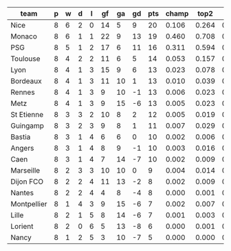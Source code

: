 |    team     | p | w | d | l | gf | ga | gd | pts | champ | top2  | top3  | top4  |  5-7  | bot4  | bot3  | bot2  |
|-------------|---|---|---|---|----|----|----|-----|-------|-------|-------|-------|-------|-------|-------|-------|
| Nice        | 8 | 6 | 2 | 0 | 14 |  5 |  9 |  20 | 0.106 | 0.264 | 0.449 | 0.590 | 0.241 | 0.004 | 0.002 | 0.001|
| Monaco      | 8 | 6 | 1 | 1 | 22 |  9 | 13 |  19 | 0.460 | 0.708 | 0.834 | 0.903 | 0.070 | 0.001 | 0.000 | 0.000|
| PSG         | 8 | 5 | 1 | 2 | 17 |  6 | 11 |  16 | 0.311 | 0.594 | 0.748 | 0.837 | 0.114 | 0.000 | 0.000 | 0.000|
| Toulouse    | 8 | 4 | 2 | 2 | 11 |  6 |  5 |  14 | 0.053 | 0.157 | 0.292 | 0.423 | 0.279 | 0.018 | 0.011 | 0.005|
| Lyon        | 8 | 4 | 1 | 3 | 15 |  9 |  6 |  13 | 0.023 | 0.078 | 0.163 | 0.265 | 0.275 | 0.040 | 0.022 | 0.011|
| Bordeaux    | 8 | 4 | 1 | 3 | 11 | 10 |  1 |  13 | 0.010 | 0.039 | 0.093 | 0.162 | 0.239 | 0.076 | 0.046 | 0.024|
| Rennes      | 8 | 4 | 1 | 3 |  9 | 10 | -1 |  13 | 0.006 | 0.023 | 0.061 | 0.119 | 0.203 | 0.108 | 0.071 | 0.038|
| Metz        | 8 | 4 | 1 | 3 |  9 | 15 | -6 |  13 | 0.005 | 0.023 | 0.064 | 0.119 | 0.208 | 0.111 | 0.072 | 0.040|
| St Etienne  | 8 | 3 | 3 | 2 | 10 |  8 |  2 |  12 | 0.005 | 0.019 | 0.047 | 0.091 | 0.187 | 0.129 | 0.084 | 0.046|
| Guingamp    | 8 | 3 | 2 | 3 |  9 |  8 |  1 |  11 | 0.007 | 0.029 | 0.070 | 0.128 | 0.219 | 0.104 | 0.065 | 0.033|
| Bastia      | 8 | 3 | 1 | 4 |  6 |  6 |  0 |  10 | 0.002 | 0.006 | 0.018 | 0.039 | 0.113 | 0.248 | 0.172 | 0.102|
| Angers      | 8 | 3 | 1 | 4 |  8 |  9 | -1 |  10 | 0.003 | 0.016 | 0.040 | 0.079 | 0.167 | 0.154 | 0.102 | 0.056|
| Caen        | 8 | 3 | 1 | 4 |  7 | 14 | -7 |  10 | 0.002 | 0.009 | 0.024 | 0.049 | 0.128 | 0.232 | 0.163 | 0.099|
| Marseille   | 8 | 2 | 3 | 3 | 10 | 10 |  0 |   9 | 0.004 | 0.014 | 0.037 | 0.072 | 0.156 | 0.177 | 0.117 | 0.067|
| Dijon FCO   | 8 | 2 | 2 | 4 | 11 | 13 | -2 |   8 | 0.002 | 0.009 | 0.025 | 0.049 | 0.128 | 0.223 | 0.157 | 0.094|
| Nantes      | 8 | 2 | 2 | 4 |  4 |  8 | -4 |   8 | 0.000 | 0.001 | 0.004 | 0.011 | 0.044 | 0.492 | 0.393 | 0.278|
| Montpellier | 8 | 1 | 4 | 3 |  9 | 15 | -6 |   7 | 0.002 | 0.007 | 0.018 | 0.037 | 0.102 | 0.276 | 0.200 | 0.126|
| Lille       | 8 | 2 | 1 | 5 |  8 | 14 | -6 |   7 | 0.001 | 0.003 | 0.010 | 0.021 | 0.083 | 0.348 | 0.256 | 0.162|
| Lorient     | 8 | 2 | 0 | 6 |  5 | 13 | -8 |   6 | 0.000 | 0.001 | 0.003 | 0.006 | 0.033 | 0.544 | 0.443 | 0.322|
| Nancy       | 8 | 1 | 2 | 5 |  3 | 10 | -7 |   5 | 0.000 | 0.000 | 0.001 | 0.001 | 0.012 | 0.715 | 0.623 | 0.497|
